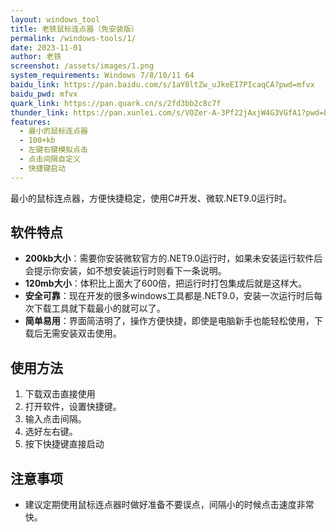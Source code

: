 ```yaml
---
layout: windows_tool
title: 老铁鼠标连点器（免安装版）
permalink: /windows-tools/1/
date: 2023-11-01
author: 老铁
screenshot: /assets/images/1.png
system_requirements: Windows 7/8/10/11 64
baidu_link: https://pan.baidu.com/s/1aY0ltZw_uJkeEI7PIcaqCA?pwd=mfvx
baidu_pwd: mfvx
quark_link: https://pan.quark.cn/s/2fd3bb2c8c7f
thunder_link: https://pan.xunlei.com/s/VOZer-A-3Pf22jAxjW4G3VGfA1?pwd=bi6w#
features:
  - 最小的鼠标连点器
  - 100+kb
  - 左键右键模拟点击
  - 点击间隔自定义
  - 快捷键启动
---
```


最小的鼠标连点器，方便快捷稳定，使用C#开发、微软.NET9.0运行时。

## 软件特点

- **200kb大小**：需要你安装微软官方的.NET9.0运行时，如果未安装运行软件后会提示你安装，如不想安装运行时则看下一条说明。
- **120mb大小**：体积比上面大了600倍，把运行时打包集成后就是这样大。
- **安全可靠**：现在开发的很多windows工具都是.NET9.0，安装一次运行时后每次下载工具就下载最小的就可以了。
- **简单易用**：界面简洁明了，操作方便快捷，即使是电脑新手也能轻松使用，下载后无需安装双击使用。

## 使用方法

1. 下载双击直接使用
2. 打开软件，设置快捷键。
3. 输入点击间隔。
4. 选好左右键。
5. 按下快捷键直接启动

## 注意事项

- 建议定期使用鼠标连点器时做好准备不要误点，间隔小的时候点击速度非常快。
